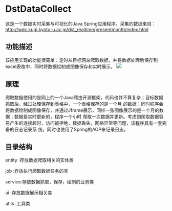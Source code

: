 # DstDataCollect
这是一个数据实时采集与可视化的Java Spring应用程序，采集的数据来自： http://wdc.kugi.kyoto-u.ac.jp/dst_realtime/presentmonth/index.html
## 功能描述
该应用实现的功能很简单：定时从目标网站爬取数据，并将数据处理后保存到excel表格中，同时将数据绘制成图像保存和实时展示。
![]("数据/2020_05_Dst_RT.jpeg")
## 原理
爬取数据使用的是网上的一个Java爬虫开源框架，代码也并不算复杂；目标数据抓取后，经过处理保存到表格中，一个表格保存的是一个月
的数据；同时程序会将数据绘制成图像保存，并通过Jframe展示，同样一张图像展示的是一个月的数据；数据是实时更新的，程序一个小时
爬取一次数据并更新。考虑到爬取数据容易产生的连接超时，访问被拒绝，数据丢失，网络异常等问题，该程序具有一套完备的日志记录系
统，同时也使用了Spring的AOP来记录日志。
## 目录结构
entity :存放数据爬取相关的实体类

job    :存放执行爬取数据任务的类

service:存放数据抓取，保存，绘制的业务类

ui     :存放数据展示相关类

utils  :工具类
